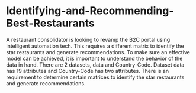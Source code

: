 # Identifying-and-Recommending-Best-Restaurants
A restaurant consolidator is looking to revamp the B2C portal using intelligent automation tech. This requires a different matrix to identify the star restaurants 
and generate recommendations. To make sure an effective model can be achieved, it is important to understand the behavior of the data in hand.
There are 2 datasets, data and Country-Code. Dataset data has 19 attributes and Country-Code has two attributes.
There is an requirement to determine certain matrices to identify the star restaurants and generate recommendations.
